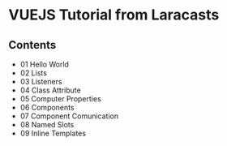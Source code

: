 # VUEJS Tutorial from Laracasts

## Contents
- 01 Hello World
- 02 Lists
- 03 Listeners
- 04 Class Attribute
- 05 Computer Properties
- 06 Components
- 07 Component Comunication
- 08 Named Slots
- 09 Inline Templates
